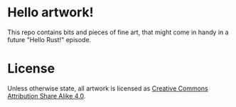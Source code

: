 # Hello artwork!

This repo contains bits and pieces of fine art, that might come in handy in a future "Hello Rust!" episode.

# License

Unless otherwise state, all artwork is licensed as [Creative Commons Attribution Share Alike 4.0](https://choosealicense.com/licenses/cc-by-sa-4.0/).
